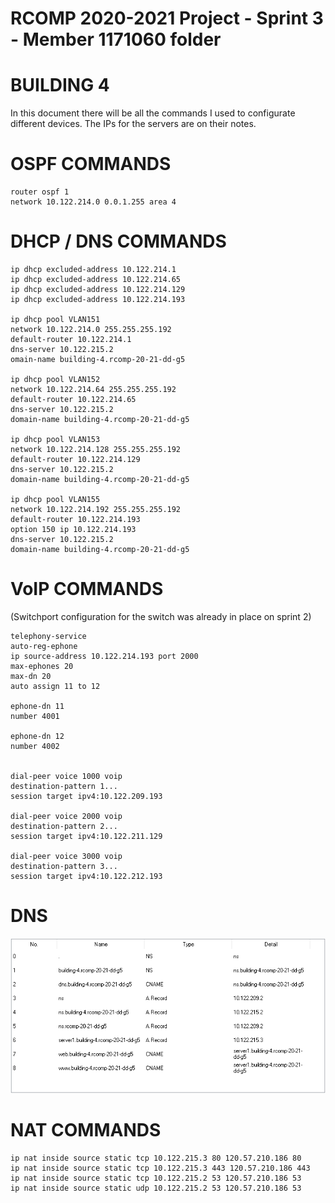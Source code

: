 RCOMP 2020-2021 Project - Sprint 3 - Member 1171060 folder
===========================================
# BUILDING 4

In this document there will be all the commands I used to configurate different devices. The IPs for the servers are on their notes.

# OSPF COMMANDS #

    router ospf 1
    network 10.122.214.0 0.0.1.255 area 4

# DHCP / DNS COMMANDS #

    ip dhcp excluded-address 10.122.214.1
    ip dhcp excluded-address 10.122.214.65
    ip dhcp excluded-address 10.122.214.129
    ip dhcp excluded-address 10.122.214.193

    ip dhcp pool VLAN151
    network 10.122.214.0 255.255.255.192
    default-router 10.122.214.1
    dns-server 10.122.215.2
    omain-name building-4.rcomp-20-21-dd-g5

    ip dhcp pool VLAN152
    network 10.122.214.64 255.255.255.192
    default-router 10.122.214.65
    dns-server 10.122.215.2
    domain-name building-4.rcomp-20-21-dd-g5

    ip dhcp pool VLAN153
    network 10.122.214.128 255.255.255.192
    default-router 10.122.214.129
    dns-server 10.122.215.2
    domain-name building-4.rcomp-20-21-dd-g5

    ip dhcp pool VLAN155
    network 10.122.214.192 255.255.255.192
    default-router 10.122.214.193
    option 150 ip 10.122.214.193
    dns-server 10.122.215.2
    domain-name building-4.rcomp-20-21-dd-g5


# VoIP COMMANDS #
(Switchport configuration for the switch was already in place on sprint 2)

    telephony-service
    auto-reg-ephone
    ip source-address 10.122.214.193 port 2000
    max-ephones 20
    max-dn 20
    auto assign 11 to 12

    ephone-dn 11
    number 4001

    ephone-dn 12
    number 4002


    dial-peer voice 1000 voip
    destination-pattern 1...
    session target ipv4:10.122.209.193

    dial-peer voice 2000 voip
    destination-pattern 2...
    session target ipv4:10.122.211.129

    dial-peer voice 3000 voip
    destination-pattern 3...
    session target ipv4:10.122.212.193


# DNS #

![DNS.png](DNS.png)


# NAT COMMANDS #

    ip nat inside source static tcp 10.122.215.3 80 120.57.210.186 80
    ip nat inside source static tcp 10.122.215.3 443 120.57.210.186 443
    ip nat inside source static tcp 10.122.215.2 53 120.57.210.186 53
    ip nat inside source static udp 10.122.215.2 53 120.57.210.186 53
